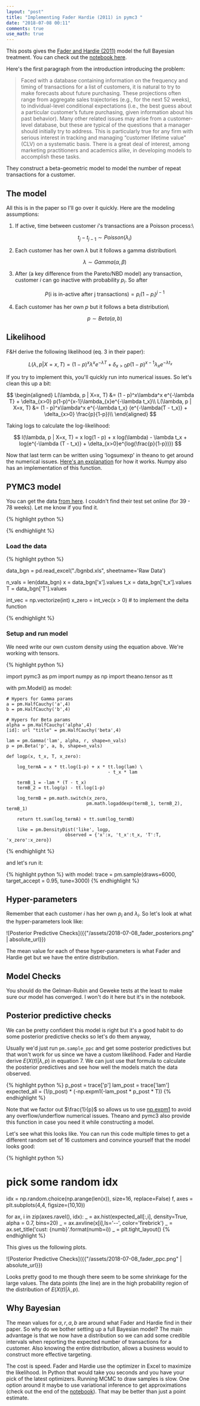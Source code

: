 ```yaml
---
layout: "post"
title: "Implementing Fader Hardie (2011) in pymc3 "
date: "2018-07-08 00:11"
comments: true
use_math: true
---
```


This posts gives the [Fader and Hardie (2011)](http://brucehardie.com/papers/018/fader_et_al_mksc_05.pdf) model the full Bayesian treatment. You can check out the [notebook here](https://github.com/sidravi1/Blog/blob/master/nbs/Fader_Hardie.ipynb).

Here's the first paragraph from the introduction introducing the problem:

> Faced with a database containing information on the frequency and timing of transactions for a list of customers, it is natural to try to make forecasts about future purchasing. These projections often range from aggregate sales trajectories (e.g., for the next 52 weeks), to individual-level conditional expectations (i.e., the best guess about a particular customer’s future purchasing, given information about his past behavior). Many other related issues may arise from a customer-level database, but these are typical of the questions that a manager should initially try to address. This is particularly true for any firm with serious interest in tracking and managing “customer lifetime value” (CLV) on a systematic basis. There is a great deal of interest, among marketing practitioners and academics alike, in developing models to accomplish these tasks.

They construct a beta-geometric model to model the number of repeat transactions for a customer.

## The model

All this is in the paper so I'll go over it quickly. Here are the modeling assumptions:

1. If active, time between customer $i$'s transactions are a Poisson process:\\

     $$
     t_j - t_{j-1} \sim Poisson(\lambda_i)
     $$

2. Each customer has her own $\lambda$ but it follows a gamma distribution\\

    $$
    \lambda \sim Gamma(\alpha, \beta)
    $$


3. After (a key difference from the Pareto/NBD model) any transaction, customer $i$ can go inactive with probability $p_i$. So after

    $$
    P(\text{i is in-active after j transactions}) = p_i(1 - p_i)^{j-1}
    $$

4. Each customer has her own $p$ but it follows a beta distribution\\

    $$
    p \sim Beta(a, b)
    $$

## Likelihood

F&H derive the following likelihood (eq. 3 in their paper):

$$
L(\lambda, p | X=x, T) = (1 - p)^x\lambda^x e^{-\lambda T} + \delta_{x>0} p(1-p)^{x-1}\lambda_{x}e^{-\lambda t_x}
$$

If you try to implement this, you'll quickly run into numerical issues. So let's clean this up a bit:

$$
\begin{aligned}
L(\lambda, p | X=x, T) &= (1 - p)^x\lambda^x e^{-\lambda T} + \delta_{x>0} p(1-p)^{x-1}\lambda_{x}e^{-\lambda t_x}\\
L(\lambda, p | X=x, T) &= (1 - p)^x\lambda^x e^{-\lambda t_x} (e^{-\lambda(T - t_x)} + \delta_{x>0} \frac{p}{1-p})\\
\end{aligned}  
$$

Taking logs to calculate the log-likelihood:

$$
l(\lambda, p | X=x, T) = x log(1 - p) + x log(\lambda) - \lambda t_x + log(e^{-\lambda (T - t_x)} +    
                                  \delta_{x>0}e^{log(\frac{p}{1-p})})
$$

Now that last term can be written using 'logsumexp' in theano to get around the numerical issues. [Here's an explanation](https://am207.github.io/2017/wiki/marginaloverdiscrete.html#the-log-sum-exp-trick-and-mixtures) for how it works. Numpy also has an implementation of this function.

## PYMC3 model

You can get the data [from here](http://www.brucehardie.com/notes/004/). I couldn't find their test set online (for 39 - 78 weeks). Let me know if you find it.

{% highlight python %}

{% endhighlight %}

### Load the data

{% highlight python %}

data_bgn = pd.read_excel("./bgnbd.xls", sheetname='Raw Data')

n_vals = len(data_bgn)
x = data_bgn['x'].values
t_x = data_bgn['t_x'].values
T = data_bgn['T'].values

int_vec = np.vectorize(int)
x_zero = int_vec(x > 0)       # to implement the delta function

{% endhighlight %}

### Setup and run model

We need write our own custom density using the equation above. We're working with tensors.

{% highlight python %}

import pymc3 as pm
import numpy as np
import theano.tensor as tt

with pm.Model() as model:

    # Hypers for Gamma params    
    a = pm.HalfCauchy('a',4)
    b = pm.HalfCauchy('b',4)

    # Hypers for Beta params  
    alpha = pm.HalfCauchy('alpha',4)
    [id]: url "title" = pm.HalfCauchy('beta',4)

    lam = pm.Gamma('lam', alpha, r, shape=n_vals)
    p = pm.Beta('p', a, b, shape=n_vals)

    def logp(x, t_x, T, x_zero):

        log_termA = x * tt.log(1-p) + x * tt.log(lam) \
                                          - t_x * lam

        termB_1 = -lam * (T - t_x)
        termB_2 = tt.log(p) - tt.log(1-p)

        log_termB = pm.math.switch(x_zero,
                                  pm.math.logaddexp(termB_1, termB_2), termB_1)

        return tt.sum(log_termA) + tt.sum(log_termB)

        like = pm.DensityDist('like', logp,
                          observed = {'x':x, 't_x':t_x, 'T':T, 'x_zero':x_zero})

{% endhighlight %}

and let's run it:

{% highlight python %}
with model:
    trace = pm.sample(draws=6000, target_accept = 0.95, tune=3000)
{% endhighlight %}

## Hyper-parameters

Remember that each customer $i$ has her own $p_i$ and $\lambda_i$. So let's look at what the hyper-parameters look like:

![Posterior Predictive Checks]({{"/assets/2018-07-08_fader_posteriors.png" | absolute_url}})

The mean value for each of these hyper-parameters is what Fader and Hardie get but we have the entire distribution.

## Model Checks

You should do the Gelman-Rubin and Geweke tests at the least to make sure our model has converged. I won't do it here but it's in the notebook.

## Posterior predictive checks

We can be pretty confident this model is right but it's a good habit to do some posterior predictive checks so let's do them anyway,

Usually we'd just run `pm.sample_ppc` and get some posterior predictives but that won't work for us since we have a custom likelihood. Fader and Hardie derive $E(X(t)\vert\lambda,p)$ in equation 7. We can just use that formula to calculate the posterior predictives and see how well the models match the data observed.

{% highlight python %}
p_post = trace['p']
lam_post = trace['lam']
expected_all = (1/p_post) * (-np.expm1(-lam_post * p_post * T))
{% endhighlight %}

Note that we factor out $\frac{1}{p}$ so allows us to use [np.expm1](https://docs.scipy.org/doc/numpy/reference/generated/numpy.log1p.html) to avoid any overflow/underflow numerical issues. Theano and pymc3 also provide this function in case you need it while constructing a model.

Let's see what this looks like. You can run this code multiple times to get a different random set of 16 customers and convince yourself that the model looks good:

{% highlight python %}
# pick some random idx
idx = np.random.choice(np.arange(len(x)), size=16, replace=False)
f, axes = plt.subplots(4,4, figsize=(10,10))

for ax, i in zip(axes.ravel(), idx):
    _ = ax.hist(expected_all[:,i], density=True, alpha = 0.7, bins=20)
    _ = ax.axvline(x[i],ls='--', color='firebrick')
    _ = ax.set_title('cust: {numb}'.format(numb=i))
_ = plt.tight_layout()
{% endhighlight %}

This gives us the following plots.

![Posterior Predictive Checks]({{"/assets/2018-07-08_fader_ppc.png" | absolute_url}})

Looks pretty good to me though there seem to be some shrinkage for the large values. The data points (the line) are in the high probability region of the distribution of $E(X(t)\vert\lambda, p)$.

## Why Bayesian

The mean values for $\alpha, r, a, b$ are around what Fader and Hardie find in their paper. So why do we bother setting up a full Bayesian model? The main advantage is that we now have a distribution so we can add some credible intervals when reporting the expected number of transactions for a customer. Also knowing the entire distribution, allows a business would to construct more effective targeting.

The cost is speed. Fader and Hardie use the optimizer in Excel to maximize the likelihood. In Python that would take you seconds and you have your pick of the latest optimizers. Running MCMC to draw samples is slow. One option around it maybe to use variational inference to get approximations (check out the end of the [notebook](https://github.com/sidravi1/Blog/blob/master/nbs/Fader_Hardie.ipynb)). That may be better than just a point estimate.
